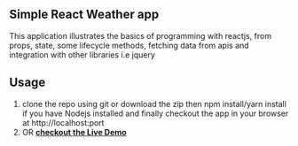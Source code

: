 ## Simple React Weather app
This application illustrates the basics of programming with reactjs, from props, state, some lifecycle methods, fetching data from apis and integration with other libraries i.e jquery

## Usage 
1. clone the repo using git or download the zip then npm install/yarn install if you have Nodejs installed and finally checkout the app in your browser at http://localhost:port
2. OR **[checkout the Live Demo](https://ppxp73kjv7.codesandbox.io/)**

